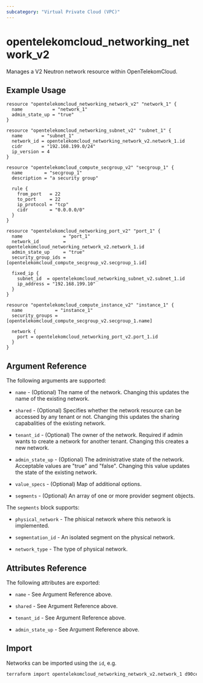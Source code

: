 ```yaml
---
subcategory: "Virtual Private Cloud (VPC)"
---
```


# opentelekomcloud_networking_network_v2

Manages a V2 Neutron network resource within OpenTelekomCloud.

## Example Usage

```hcl
resource "opentelekomcloud_networking_network_v2" "network_1" {
  name           = "network_1"
  admin_state_up = "true"
}

resource "opentelekomcloud_networking_subnet_v2" "subnet_1" {
  name       = "subnet_1"
  network_id = opentelekomcloud_networking_network_v2.network_1.id
  cidr       = "192.168.199.0/24"
  ip_version = 4
}

resource "opentelekomcloud_compute_secgroup_v2" "secgroup_1" {
  name        = "secgroup_1"
  description = "a security group"

  rule {
    from_port   = 22
    to_port     = 22
    ip_protocol = "tcp"
    cidr        = "0.0.0.0/0"
  }
}

resource "opentelekomcloud_networking_port_v2" "port_1" {
  name               = "port_1"
  network_id         = opentelekomcloud_networking_network_v2.network_1.id
  admin_state_up     = "true"
  security_group_ids = [opentelekomcloud_compute_secgroup_v2.secgroup_1.id]

  fixed_ip {
    subnet_id  = opentelekomcloud_networking_subnet_v2.subnet_1.id
    ip_address = "192.168.199.10"
  }
}

resource "opentelekomcloud_compute_instance_v2" "instance_1" {
  name            = "instance_1"
  security_groups = [opentelekomcloud_compute_secgroup_v2.secgroup_1.name]

  network {
    port = opentelekomcloud_networking_port_v2.port_1.id
  }
}
```

## Argument Reference

The following arguments are supported:

* `name` - (Optional) The name of the network. Changing this updates the name of
  the existing network.

* `shared` - (Optional)  Specifies whether the network resource can be accessed
  by any tenant or not. Changing this updates the sharing capabalities of the
  existing network.

* `tenant_id` - (Optional) The owner of the network. Required if admin wants to
  create a network for another tenant. Changing this creates a new network.

* `admin_state_up` - (Optional) The administrative state of the network.
  Acceptable values are "true" and "false". Changing this value updates the
  state of the existing network.

* `value_specs` - (Optional) Map of additional options.

* `segments` - (Optional) An array of one or more provider segment objects.

The `segments` block supports:

* `physical_network` - The phisical network where this network is implemented.

* `segmentation_id` - An isolated segment on the physical network.

* `network_type` - The type of physical network.

## Attributes Reference

The following attributes are exported:

* `name` - See Argument Reference above.

* `shared` - See Argument Reference above.

* `tenant_id` - See Argument Reference above.

* `admin_state_up` - See Argument Reference above.

## Import

Networks can be imported using the `id`, e.g.

```sh
terraform import opentelekomcloud_networking_network_v2.network_1 d90ce693-5ccf-4136-a0ed-152ce412b6b9
```
